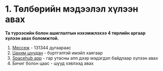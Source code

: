# 1. Төлбөрийн мэдээлэл хүлээн авах



**Та түрээсийн болон ашиглалтын нэхэмжлэхээ 4 төрлийн аргаар хүлээн авах боломжтой.**

1. [Мессеж](1.1.-messezh.md) - 131344 дугаараас
2. [Цахим шуудан](1.2.-cakhim-shuudan.md) - бүртгэлтэй имэйл хаягаар&#x20;
3. [Spacehub app](1.3.-spacehub-app.md) - гар утасны апп дээр мэдэгдэл байдлаар хүлээн авах&#x20;
4. Бичиг болон цаас - шууд хэвлээд авах
